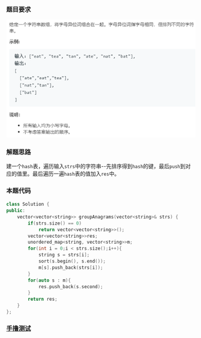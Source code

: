 ### 题目要求

![](./pic/49.png)

### 解题思路

建一个`hash`表，遍历输入`strs`中的字符串--先排序得到`hash`的键，最后`push`到对应的值里。最后遍历一遍`hash`表的值加入`res`中。

### 本题代码

```c++
class Solution {
public:
    vector<vector<string>> groupAnagrams(vector<string>& strs) {
        if(strs.size() == 0)
            return vector<vector<string>>();
        vector<vector<string>>res;
        unordered_map<string, vector<string>>m;
        for(int i = 0;i < strs.size();i++){
            string s = strs[i];
            sort(s.begin(), s.end());
            m[s].push_back(strs[i]);
        }
        for(auto s : m){
            res.push_back(s.second);
        }
        return res;
    }
};
```

### [手撸测试](<https://leetcode-cn.com/problems/group-anagrams/>) 

